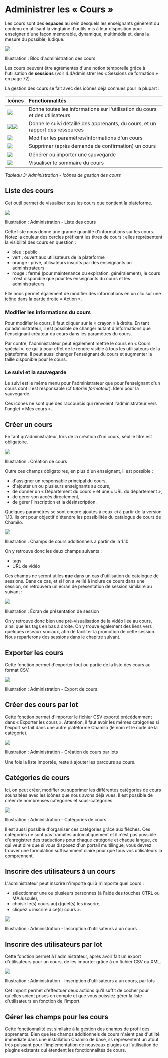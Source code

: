 # Administrer les « Cours »

Les cours sont des **espaces** au sein desquels les enseignants génèrent du contenu en utilisant la vingtaine d'outils mis à leur disposition pour enseigner d'une façon mémorable, dynamique, multimédia et, dans la mesure du possible, ludique.

![](../../.gitbook/assets/image28.png)

Illustration : Bloc d'administration des cours

Les cours peuvent être agrémentés d'une notion temporelle grâce à l'utilisation de **sessions** \(voir 4.4Administrer les « Sessions de formation » en page 72\).

La gestion des cours se fait avec des icônes déjà connues pour la plupart :

| Icônes | Fonctionnalités |
| :--- | :--- |
| ![](../../.gitbook/assets/images64.png) | Donne toutes les informations sur l'utilisation du cours et des utilisateurs |
| ![](../../.gitbook/assets/graficos30.png)![](../../.gitbook/assets/graficos31.png) | Donne le suivi détaillé des apprenants, du cours, et un rapport des ressources |
| ![](../../.gitbook/assets/graficos28.png) | Modifier les paramètres/informations d'un cours |
| ![](../../.gitbook/assets/graficos29.png) | Supprimer \(après demande de confirmation\) un cours |
| ![](../../.gitbook/assets/images59.png) | Générer ou importer une sauvegarde |
| ![](../../.gitbook/assets/images61.png) | Visualiser le sommaire du cours |

_Tableau 3: Administration - Icônes de gestion des cours_

## Liste des cours <a id="liste-des-cours"></a>

Cet outil permet de visualiser tous les cours que contient la plateforme.

![](../../.gitbook/assets/graficos82.png)

Illustration : Administration - Liste des cours

Cette liste nous donne une grande quantité d'informations sur les cours. Notez la couleur des cercles préfixant les titres de cours : elles représentent la visibilité des cours en question :

* bleu : public
* vert : ouvert aux utilisateurs de la plateforme
* orange : privé, utilisateurs inscrits par des enseignants ou administrateurs
* rouge : fermé \(pour maintenance ou expiration, généralement\), le cours n'est disponible que pour les enseignants du cours et les administrateurs

Elle nous permet également de modifier des informations en un clic sur une icône dans la partie droite « Action ».

### Modifier les informations du cours <a id="modifier-les-informations-du-cours"></a>

Pour modifier le cours, il faut cliquer sur le « crayon » à droite. En tant qu'administrateur, il est possible de changer autant d'informations que l'enseignant créateur du cours dans les paramètres du cours.

Par contre, l'administrateur peut également mettre le cours en « Cours spécial », ce qui à pour effet de le rendre visible à tous les utilisateurs de la plateforme. Il peut aussi changer l'enseignant du cours et augmenter la taille disponible pour le cours.

### Le suivi et la sauvegarde <a id="le-suivi-et-la-sauvegarde"></a>

Le suivi est le même menu pour l'administrateur que pour l’enseignant d'un cours dont il est responsable \(cf _tutoriel formateur_\). Idem pour la sauvegarde.

Ces icônes ne sont que des raccourcis qui renvoient l'administrateur vers l'onglet « Mes cours ».

## Créer un cours <a id="cr-er-un-cours"></a>

En tant qu'administrateur, lors de la création d'un cours, seul le titre est obligatoire.

![](../../.gitbook/assets/graficos83.png)

Illustration : Création de cours

Outre ces champs obligatoires, en plus d'un enseignant, il est possible :

* d'assigner un responsable principal du cours,
* d'ajouter un ou plusieurs enseignants au cours,
* de donner un « Département du cours » et une « URL du département »,
* de gérer son accès directement,
* de gérer l'inscription et la désinscription.

Quelques paramètres se sont encore ajoutés à ceux-ci à partir de la version 1.10. Ils ont pour objectif d'étendre les possibilités du catalogue de cours de Chamilo.

![](../../.gitbook/assets/image29.png)

Illustration : Champs de cours additionnels à partir de la 1.10

On y retrouve donc les deux champs suivants :

* tags
* URL de vidéo

Ces champs ne seront utiles **que** dans un cas d'utilisation du catalogue de sessions. Dans ce cas, et si l'on a veillé à inclure ce cours dans une session, on retrouvera un écran de présentation de session similaire au suivant :

![](../../.gitbook/assets/image30.png)

Illustration : Écran de présentation de session

On y retrouve donc bien une pré-visualisation de la vidéo liée au cours, ainsi que les tags en bas à droite. On y trouve également des liens vers quelques réseaux sociaux, afin de faciliter la promotion de cette session. Nous reparlerons des sessions dans le chapitre suivant.

## Exporter les cours <a id="exporter-les-cours"></a>

Cette fonction permet d'exporter tout ou partie de la liste des cours au format CSV.

![](../../.gitbook/assets/coursexporter.png)

Illustration : Administration - Export de cours

## Créer des cours par lot <a id="cr-er-des-cours-par-lot"></a>

Cette fonction permet d'importer le fichier CSV exporté précédemment dans « Exporter les cours ». Attention, il faut avoir les mêmes catégories si l'export se fait dans une autre plateforme Chamilo \(le nom et le code de la catégorie\).

![](../../.gitbook/assets/creer-formation-lot.png)

Illustration : Administration - Création de cours par lots

Une fois la liste importée, reste à ajouter les parcours au cours.

## Catégories de cours <a id="cat-gories-de-cours"></a>

Ici, on peut créer, modifier ou supprimer les différentes catégories de cours souhaitées avec les icônes que nous avons déjà vues. Il est possible de créer de nombreuses catégories et sous-catégories.

![](../../.gitbook/assets/images65.png)

Illustration : Administration - Catégories de cours

Il est aussi possible d'organiser ces catégories grâce aux flèches. Ces catégories ne sont pas traduites automatiquement et il n'est pas possible d'enregistrer des traductions pour chaque catégorie et chaque langue, ce qui veut dire que si vous disposez d'un portail multilingue, vous devrez trouver une formulation suffisamment claire pour que tous vos utilisateurs la comprennent.

## Inscrire des utilisateurs à un cours <a id="inscrire-des-utilisateurs-un-cours"></a>

L'administrateur peut inscrire n'importe qui à n'importe quel cours :

* sélectionner une ou plusieurs personnes \(à l'aide des touches CTRL ou MAJuscule\),
* choisir le\(s\) cours au\(x\)quel\(s\) les inscrire,
* cliquez « inscrire à ce\(s\) cours ».

![](../../.gitbook/assets/coursinscrire_-utilisateurs.png)

Illustration : Administration - Inscription d'utilisateurs à un cours

## Inscrire des utilisateurs par lot <a id="inscrire-des-utilisateurs-par-lot"></a>

Cette fonction permet à l'administrateur, après avoir fait un export d'utilisateurs pour un cours, de les importer grâce à un fichier CSV ou XML.

![](../../.gitbook/assets/inscrire-utilisateur-cours.png)

Illustration : Administration - Inscription d'utilisateurs à un cours, par lots

Cet import permet d'effectuer deux actions qu'il suffit de cocher pour qu'elles soient prises en compte et que vous puissiez gérer la liste d'utilisateurs en fonction de l'import.

## Gérer les champs pour les cours <a id="g-rer-les-champs-pour-les-cours"></a>

Cette fonctionnalité est similaire à la gestion des champs de profil des apprenants. Bien que les champs additionnels de cours n'aient pas d'utilité immédiate dans une installation Chamilo de base, ils représentent un atout très puissant pour l'implémentation de nouveaux plugins ou l'utilisation de plugins existants qui étendent les fonctionnalités de cours.


